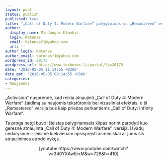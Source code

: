 ```yaml
---
layout: post
status: publish
published: true
title: "„Call of Duty 4: Modern Warfare“ palyginimas su „Remastered“ versija"
author:
  display_name: Mindaugas Klumbis
  login: Katonas
  email: katonasf1@yahoo.com
  url: ''
author_login: Katonas
author_email: katonasf1@yahoo.com
wordpress_id: 20175
wordpress_url: http://www.technews.lt/portal/?p=20175
date: '2016-05-05 11:14:55 +0300'
date_gmt: '2016-05-05 08:14:55 +0300'
categories:
- Naujienos
---
```

<p>„Activision“ nusprendė, kad reikia atnaujinti „Call of Duty 4: Modern Warfare“ žaidimą su naujomis tekstūromis bei vizualiniai efektais, o ši „Remastered“ versija bus kaip priedas perkantiems „Call of Duty: Infinity Warfare“.</p>
<p>Ta proga netgi buvo išleistas palyginamasis klipas norint parodyti kuo geresnė atnaujinta „Call of Duty 4: Modern Warfare“  versija. Išvadų nedarysime ir leisime kiekvienam apsispręsti asmeniškai ar jums šis atnaujinimas atrodo vykęs.</p>
<p style="text-align: center">[youtube https://www.youtube.com/watch?v=340YXAwErxM&w=728&h=410]</p>
